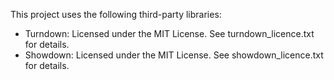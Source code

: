 This project uses the following third-party libraries:

- Turndown: Licensed under the MIT License. See turndown_licence.txt for details.
- Showdown: Licensed under the MIT License. See showdown_licence.txt for details.